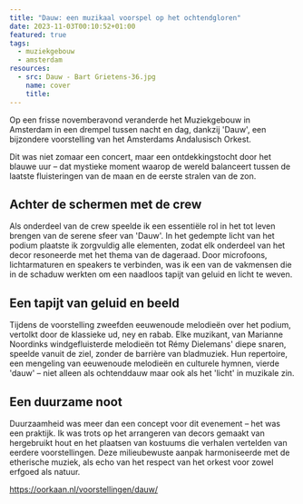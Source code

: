 ```yaml
---
title: "Dauw: een muzikaal voorspel op het ochtendgloren"
date: 2023-11-03T00:10:52+01:00
featured: true
tags:
  - muziekgebouw
  - amsterdam
resources:
  - src: Dauw - Bart Grietens-36.jpg
    name: cover
    title:
---
```

Op een frisse novemberavond veranderde het Muziekgebouw in Amsterdam in een drempel tussen nacht en dag, dankzij 'Dauw', een bijzondere voorstelling van het Amsterdams Andalusisch Orkest.
<!--more-->
Dit was niet zomaar een concert, maar een ontdekkingstocht door het blauwe uur – dat mystieke moment waarop de wereld balanceert tussen de laatste fluisteringen van de maan en de eerste stralen van de zon.

## Achter de schermen met de crew

Als onderdeel van de crew speelde ik een essentiële rol in het tot leven brengen van de serene sfeer van 'Dauw'. In het gedempte licht van het podium plaatste ik zorgvuldig alle elementen, zodat elk onderdeel van het decor resoneerde met het thema van de dageraad. Door microfoons, lichtarmaturen en speakers te verbinden, was ik een van de vakmensen die in de schaduw werkten om een naadloos tapijt van geluid en licht te weven.

## Een tapijt van geluid en beeld

Tijdens de voorstelling zweefden eeuwenoude melodieën over het podium, vertolkt door de klassieke ud, ney en rabab. Elke muzikant, van Marianne Noordinks windgefluisterde melodieën tot Rémy Dielemans' diepe snaren, speelde vanuit de ziel, zonder de barrière van bladmuziek. Hun repertoire, een mengeling van eeuwenoude melodieën en culturele hymnen, vierde 'dauw' – niet alleen als ochtenddauw maar ook als het 'licht' in muzikale zin.

## Een duurzame noot

Duurzaamheid was meer dan een concept voor dit evenement – het was een praktijk. Ik was trots op het arrangeren van decors gemaakt van hergebruikt hout en het plaatsen van kostuums die verhalen vertelden van eerdere voorstellingen. Deze milieubewuste aanpak harmoniseerde met de etherische muziek, als echo van het respect van het orkest voor zowel erfgoed als natuur.

<https://oorkaan.nl/voorstellingen/dauw/>